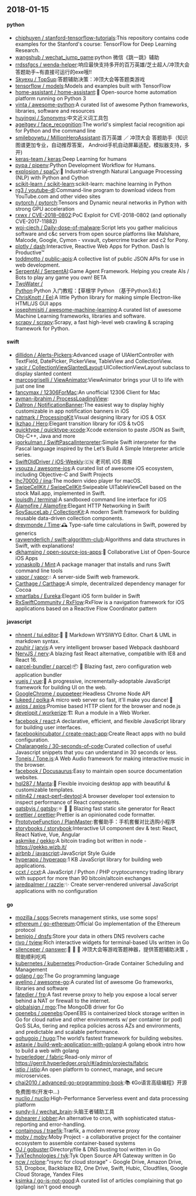 ## 2018-01-15

#### python
* [chiphuyen / stanford-tensorflow-tutorials](https://github.com/chiphuyen/stanford-tensorflow-tutorials):This repository contains code examples for the Stanford's course: TensorFlow for Deep Learning Research.
* [wangshub / wechat_jump_game](https://github.com/wangshub/wechat_jump_game):python 微信《跳一跳》辅助
* [rrdssfgcs / wenda-helper](https://github.com/rrdssfgcs/wenda-helper):响应最快支持多开的百万英雄/芝士超人/冲顶大会答题助手~有直接可运行的exe哦!!
* [Skyexu / TopSup](https://github.com/Skyexu/TopSup):答题辅助决策：冲顶大会等答题类游戏
* [tensorflow / models](https://github.com/tensorflow/models):Models and examples built with TensorFlow
* [home-assistant / home-assistant](https://github.com/home-assistant/home-assistant):🏡 Open-source home automation platform running on Python 3
* [vinta / awesome-python](https://github.com/vinta/awesome-python):A curated list of awesome Python frameworks, libraries, software and resources
* [huyingxi / Synonyms](https://github.com/huyingxi/Synonyms):中文近义词工具包
* [ageitgey / face_recognition](https://github.com/ageitgey/face_recognition):The world's simplest facial recognition api for Python and the command line
* [smileboywtu / MillionHeroAssistant](https://github.com/smileboywtu/MillionHeroAssistant):百万英雄 ／ 冲顶大会 答题助手（知识图谱更加专业，自动推荐答案， Android手机自动屏幕适配，模拟器支持，多开)
* [keras-team / keras](https://github.com/keras-team/keras):Deep Learning for humans
* [pypa / pipenv](https://github.com/pypa/pipenv):Python Development Workflow for Humans.
* [explosion / spaCy](https://github.com/explosion/spaCy):💫 Industrial-strength Natural Language Processing (NLP) with Python and Cython
* [scikit-learn / scikit-learn](https://github.com/scikit-learn/scikit-learn):scikit-learn: machine learning in Python
* [rg3 / youtube-dl](https://github.com/rg3/youtube-dl):Command-line program to download videos from YouTube.com and other video sites
* [pytorch / pytorch](https://github.com/pytorch/pytorch):Tensors and Dynamic neural networks in Python with strong GPU acceleration
* [rxwx / CVE-2018-0802](https://github.com/rxwx/CVE-2018-0802):PoC Exploit for CVE-2018-0802 (and optionally CVE-2017-11882)
* [woj-ciech / Daily-dose-of-malware](https://github.com/woj-ciech/Daily-dose-of-malware):Script lets you gather malicious software and c&c servers from open source platforms like Malshare, Malcode, Google, Cymon - vxvault, cybercrime tracker and c2 for Pony.
* [plotly / dash](https://github.com/plotly/dash):Interactive, Reactive Web Apps for Python. Dash Is Productive™
* [toddmotto / public-apis](https://github.com/toddmotto/public-apis):A collective list of public JSON APIs for use in web development.
* [SerpentAI / SerpentAI](https://github.com/SerpentAI/SerpentAI):Game Agent Framework. Helping you create AIs / Bots to play any game you own! BETA
* [TwoWater / Python](https://github.com/TwoWater/Python):Python 入门教程：【草根学 Python （基于Python3.6）】
* [ChrisKnott / Eel](https://github.com/ChrisKnott/Eel):A little Python library for making simple Electron-like HTML/JS GUI apps
* [josephmisiti / awesome-machine-learning](https://github.com/josephmisiti/awesome-machine-learning):A curated list of awesome Machine Learning frameworks, libraries and software.
* [scrapy / scrapy](https://github.com/scrapy/scrapy):Scrapy, a fast high-level web crawling & scraping framework for Python.

#### swift
* [dillidon / Alerts-Pickers](https://github.com/dillidon/Alerts-Pickers):Advanced usage of UIAlertController with TextField, DatePicker, PickerView, TableView and CollectionView.
* [yacir / CollectionViewSlantedLayout](https://github.com/yacir/CollectionViewSlantedLayout):UICollectionViewLayout subclass to display slanted content
* [marcosgriselli / ViewAnimator](https://github.com/marcosgriselli/ViewAnimator):ViewAnimator brings your UI to life with just one line
* [fancymax / 12306ForMac](https://github.com/fancymax/12306ForMac):An unofficial 12306 Client for Mac
* [ayman-ibrahim / ProcessLoadingView](https://github.com/ayman-ibrahim/ProcessLoadingView):
* [Daltron / NotificationBanner](https://github.com/Daltron/NotificationBanner):The easiest way to display highly customizable in app notification banners in iOS
* [natmark / ProcessingKit](https://github.com/natmark/ProcessingKit):Visual designing library for iOS & OSX
* [lkzhao / Hero](https://github.com/lkzhao/Hero):Elegant transition library for iOS & tvOS
* [quicktype / quicktype-xcode](https://github.com/quicktype/quicktype-xcode):Xcode extension to paste JSON as Swift, Obj-C++, Java and more
* [igorkulman / SwiftPascalInterpreter](https://github.com/igorkulman/SwiftPascalInterpreter):Simple Swift interpreter for the Pascal language inspired by the Let’s Build A Simple Interpreter article series.
* [SwiftOldDriver / iOS-Weekly](https://github.com/SwiftOldDriver/iOS-Weekly):🇨🇳 老司机 iOS 周报
* [vsouza / awesome-ios](https://github.com/vsouza/awesome-ios):A curated list of awesome iOS ecosystem, including Objective-C and Swift Projects
* [lhc70000 / iina](https://github.com/lhc70000/iina):The modern video player for macOS.
* [SwipeCellKit / SwipeCellKit](https://github.com/SwipeCellKit/SwipeCellKit):Swipeable UITableViewCell based on the stock Mail.app, implemented in Swift.
* [louisdh / terminal](https://github.com/louisdh/terminal):A sandboxed command line interface for iOS
* [Alamofire / Alamofire](https://github.com/Alamofire/Alamofire):Elegant HTTP Networking in Swift
* [SoySauceLab / CollectionKit](https://github.com/SoySauceLab/CollectionKit):A modern Swift framework for building reusable data-driven collection components.
* [dreymonde / Time](https://github.com/dreymonde/Time):🕰 Type-safe time calculations in Swift, powered by generics
* [raywenderlich / swift-algorithm-club](https://github.com/raywenderlich/swift-algorithm-club):Algorithms and data structures in Swift, with explanations!
* [dkhamsing / open-source-ios-apps](https://github.com/dkhamsing/open-source-ios-apps):📱 Collaborative List of Open-Source iOS Apps
* [yonaskolb / Mint](https://github.com/yonaskolb/Mint):A package manager that installs and runs Swift command line tools
* [vapor / vapor](https://github.com/vapor/vapor):💧 A server-side Swift web framework.
* [Carthage / Carthage](https://github.com/Carthage/Carthage):A simple, decentralized dependency manager for Cocoa
* [xmartlabs / Eureka](https://github.com/xmartlabs/Eureka):Elegant iOS form builder in Swift
* [RxSwiftCommunity / RxFlow](https://github.com/RxSwiftCommunity/RxFlow):RxFlow is a navigation framework for iOS applications based on a Reactive Flow Coordinator pattern

#### javascript
* [nhnent / tui.editor](https://github.com/nhnent/tui.editor):🍞 📝 Markdown WYSIWYG Editor. Chart & UML in markdown syntax.
* [zouhir / jarvis](https://github.com/zouhir/jarvis):A very intelligent browser based Webpack dashboard
* [NervJS / nerv](https://github.com/NervJS/nerv):A blazing fast React alternative, compatible with IE8 and React 16.
* [parcel-bundler / parcel](https://github.com/parcel-bundler/parcel):📦 🚀 Blazing fast, zero configuration web application bundler
* [vuejs / vue](https://github.com/vuejs/vue):🖖 A progressive, incrementally-adoptable JavaScript framework for building UI on the web.
* [GoogleChrome / puppeteer](https://github.com/GoogleChrome/puppeteer):Headless Chrome Node API
* [lukeed / polka](https://github.com/lukeed/polka):A micro web server so fast, it'll make you dance! 👯
* [axios / axios](https://github.com/axios/axios):Promise based HTTP client for the browser and node.js
* [developit / workerize](https://github.com/developit/workerize):🏗️ Run a module in a Web Worker.
* [facebook / react](https://github.com/facebook/react):A declarative, efficient, and flexible JavaScript library for building user interfaces.
* [facebookincubator / create-react-app](https://github.com/facebookincubator/create-react-app):Create React apps with no build configuration.
* [Chalarangelo / 30-seconds-of-code](https://github.com/Chalarangelo/30-seconds-of-code):Curated collection of useful Javascript snippets that you can understand in 30 seconds or less.
* [Tonejs / Tone.js](https://github.com/Tonejs/Tone.js):A Web Audio framework for making interactive music in the browser.
* [facebook / Docusaurus](https://github.com/facebook/Docusaurus):Easy to maintain open source documentation websites.
* [hql287 / Manta](https://github.com/hql287/Manta):🎉 Flexible invoicing desktop app with beautiful & customizable templates.
* [nitin42 / react-perf-devtool](https://github.com/nitin42/react-perf-devtool):A browser developer tool extension to inspect performance of React components.
* [gatsbyjs / gatsby](https://github.com/gatsbyjs/gatsby):⚛️ 📄 🚀 Blazing fast static site generator for React
* [prettier / prettier](https://github.com/prettier/prettier):Prettier is an opinionated code formatter.
* [PrototypeFunction / PlanMaster](https://github.com/PrototypeFunction/PlanMaster):套餐助手：手机套餐对比选购小程序
* [storybooks / storybook](https://github.com/storybooks/storybook):Interactive UI component dev & test: React, React Native, Vue, Angular
* [askmike / gekko](https://github.com/askmike/gekko):A bitcoin trading bot written in node - https://gekko.wizb.it/
* [airbnb / javascript](https://github.com/airbnb/javascript):JavaScript Style Guide
* [hyperapp / hyperapp](https://github.com/hyperapp/hyperapp):1 KB JavaScript library for building web applications.
* [ccxt / ccxt](https://github.com/ccxt/ccxt):A JavaScript / Python / PHP cryptocurrency trading library with support for more than 90 bitcoin/altcoin exchanges
* [jaredpalmer / razzle](https://github.com/jaredpalmer/razzle):✨ Create server-rendered universal JavaScript applications with no configuration

#### go
* [mozilla / sops](https://github.com/mozilla/sops):Secrets management stinks, use some sops!
* [ethereum / go-ethereum](https://github.com/ethereum/go-ethereum):Official Go implementation of the Ethereum protocol
* [benjojo / dnsfs](https://github.com/benjojo/dnsfs):Store your data in others DNS revolvers cache
* [rivo / tview](https://github.com/rivo/tview):Rich interactive widgets for terminal-based UIs written in Go
* [silenceper / qanswer](https://github.com/silenceper/qanswer):🥇 🥇 🥇 冲顶大会等游戏答题神器，提供答题辅助决策 ，帮助顺利吃鸡
* [kubernetes / kubernetes](https://github.com/kubernetes/kubernetes):Production-Grade Container Scheduling and Management
* [golang / go](https://github.com/golang/go):The Go programming language
* [avelino / awesome-go](https://github.com/avelino/awesome-go):A curated list of awesome Go frameworks, libraries and software
* [fatedier / frp](https://github.com/fatedier/frp):A fast reverse proxy to help you expose a local server behind a NAT or firewall to the internet.
* [globalsign / mgo](https://github.com/globalsign/mgo):The MongoDB driver for Go
* [openebs / openebs](https://github.com/openebs/openebs):OpenEBS is containerized block storage written in Go for cloud native and other environments w/ per container (or pod) QoS SLAs, tiering and replica policies across AZs and environments, and predictable and scalable performance.
* [gohugoio / hugo](https://github.com/gohugoio/hugo):The world’s fastest framework for building websites.
* [astaxie / build-web-application-with-golang](https://github.com/astaxie/build-web-application-with-golang):A golang ebook intro how to build a web with golang
* [hyperledger / fabric](https://github.com/hyperledger/fabric):Read-only mirror of https://gerrit.hyperledger.org/r/#/admin/projects/fabric
* [istio / istio](https://github.com/istio/istio):An open platform to connect, manage, and secure microservices.
* [chai2010 / advanced-go-programming-book](https://github.com/chai2010/advanced-go-programming-book):📚 《Go语言高级编程》开源免费图书(开发中...)
* [nuclio / nuclio](https://github.com/nuclio/nuclio):High-Performance Serverless event and data processing platform
* [sundy-li / wechat_brain](https://github.com/sundy-li/wechat_brain):头脑王者辅助工具
* [dshearer / jobber](https://github.com/dshearer/jobber):An alternative to cron, with sophisticated status-reporting and error-handling.
* [containous / traefik](https://github.com/containous/traefik):Træfik, a modern reverse proxy
* [moby / moby](https://github.com/moby/moby):Moby Project - a collaborative project for the container ecosystem to assemble container-based systems
* [OJ / gobuster](https://github.com/OJ/gobuster):Directory/file & DNS busting tool written in Go
* [TykTechnologies / tyk](https://github.com/TykTechnologies/tyk):Tyk Open Source API Gateway written in Go
* [ncw / rclone](https://github.com/ncw/rclone):"rsync for cloud storage" - Google Drive, Amazon Drive, S3, Dropbox, Backblaze B2, One Drive, Swift, Hubic, Cloudfiles, Google Cloud Storage, Yandex Files
* [ksimka / go-is-not-good](https://github.com/ksimka/go-is-not-good):A curated list of articles complaining that go (golang) isn't good enough
